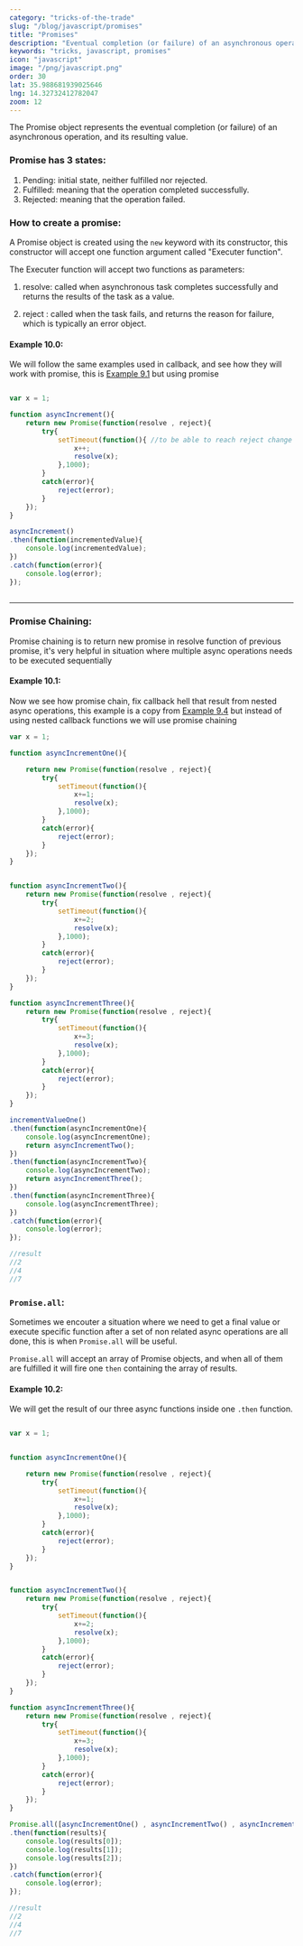 ```yaml
---
category: "tricks-of-the-trade"
slug: "/blog/javascript/promises"
title: "Promises"
description: "Eventual completion (or failure) of an asynchronous operation"
keywords: "tricks, javascript, promises"
icon: "javascript"
image: "/png/javascript.png"
order: 30
lat: 35.988681939025646
lng: 14.32732412782047
zoom: 12
---
```





The Promise object represents the eventual completion (or failure) of an asynchronous operation, and its resulting value.

### Promise has 3 states:

1. Pending: initial state, neither fulfilled nor rejected.
2. Fulfilled: meaning that the operation completed successfully.
3. Rejected: meaning that the operation failed.

### How to create a promise:

A Promise object is created using the `new` keyword with its constructor, this constructor will accept one function argument called "Executer function".

The Executer function will accept two functions as parameters:

1. resolve: called when asynchronous task completes successfully and returns the results of the task as a value.

2. reject : called when the task fails, and returns the reason for failure, which is typically an error object.

#### Example 10.0:

We will follow the same examples used in callback, and see how they will work with promise, this is [Example 9.1](callbackFunctions.md#example-91) but using promise

```javascript

var x = 1;

function asyncIncrement(){
    return new Promise(function(resolve , reject){
        try{
            setTimeout(function(){ //to be able to reach reject change setTimeout to setTTimeour to result in an error and end inside catch and finally call reject
                x++;
                resolve(x);
            },1000);
        }
        catch(error){
            reject(error);
        }
    });
}

asyncIncrement()
.then(function(incrementedValue){
    console.log(incrementedValue);
})
.catch(function(error){
    console.log(error);
});



```

---

### Promise Chaining:

Promise chaining is to return new promise in resolve function of previous promise, it's very helpful in situation where multiple async operations needs to be executed sequentially 

#### Example 10.1:

Now we see how promise chain, fix callback hell that result from nested async operations, this example is a copy from [Example 9.4](callbackFunctions.md#example-94) but instead of using nested callback functions we will use promise chaining

```javascript
var x = 1;

function asyncIncrementOne(){

    return new Promise(function(resolve , reject){
        try{
            setTimeout(function(){
                x+=1;
                resolve(x);
            },1000);   
        }
        catch(error){
            reject(error);
        }
    });
}


function asyncIncrementTwo(){
    return new Promise(function(resolve , reject){
        try{
            setTimeout(function(){
                x+=2;
                resolve(x);
            },1000);   
        }
        catch(error){
            reject(error);
        }
    });
}

function asyncIncrementThree(){
    return new Promise(function(resolve , reject){
        try{
            setTimeout(function(){
                x+=3;
                resolve(x);
            },1000);   
        }
        catch(error){
            reject(error);
        }
    });
}

incrementValueOne()
.then(function(asyncIncrementOne){
    console.log(asyncIncrementOne);
    return asyncIncrementTwo();
})
.then(function(asyncIncrementTwo){
    console.log(asyncIncrementTwo);
    return asyncIncrementThree();
})
.then(function(asyncIncrementThree){
    console.log(asyncIncrementThree);
})
.catch(function(error){
    console.log(error);
});

//result
//2
//4
//7


```
### `Promise.all`:

Sometimes we encouter a situation where we need to get a final value or execute specific function after a set of non related async operations are all done, this is when `Promise.all` will be useful.

`Promise.all` will accept an array of Promise objects, and when all of them are fulfilled it will fire one `then` containing the array of results.

#### Example 10.2:

We will get the result of our three async functions inside one `.then` function.

```javascript

var x = 1;


function asyncIncrementOne(){

    return new Promise(function(resolve , reject){
        try{
            setTimeout(function(){
                x+=1;
                resolve(x);
            },1000);   
        }
        catch(error){
            reject(error);
        }
    });
}


function asyncIncrementTwo(){
    return new Promise(function(resolve , reject){
        try{
            setTimeout(function(){
                x+=2;
                resolve(x);
            },1000);   
        }
        catch(error){
            reject(error);
        }
    });
}

function asyncIncrementThree(){
    return new Promise(function(resolve , reject){
        try{
            setTimeout(function(){
                x+=3;
                resolve(x);
            },1000);   
        }
        catch(error){
            reject(error);
        }
    });
}

Promise.all([asyncIncrementOne() , asyncIncrementTwo() , asyncIncrementThree()])
.then(function(results){
    console.log(results[0]);
    console.log(results[1]);
    console.log(results[2]);
})
.catch(function(error){
    console.log(error);
});

//result
//2
//4
//7

```
